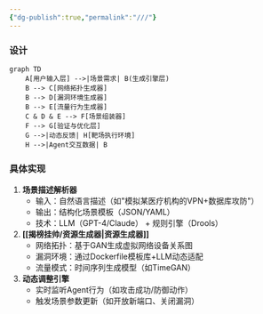 ```yaml
---
{"dg-publish":true,"permalink":"///"}
---
```


### 设计
```mermaid
graph TD
    A[用户输入层] -->|场景需求| B(生成引擎层)
    B --> C[网络拓扑生成器]
    B --> D[漏洞环境生成器]
    B --> E[流量行为生成器]
    C & D & E --> F[场景组装器]
    F --> G[验证与优化层]
    G -->|动态反馈| H[靶场执行环境]
    H -->|Agent交互数据| B
```

### 具体实现
1. **场景描述解析器**
    - 输入：自然语言描述（如"模拟某医疗机构的VPN+数据库攻防"）
    - 输出：结构化场景模板（JSON/YAML）
    - 技术：LLM（GPT-4/Claude） + 规则引擎（Drools）
2. **[[揭榜挂帅/资源生成器\|资源生成器]]**
    - 网络拓扑：基于GAN生成虚拟网络设备关系图
    - 漏洞环境：通过Dockerfile模板库+LLM动态适配
    - 流量模式：时间序列生成模型（如TimeGAN）
3. **动态调整引擎**
    - 实时监听Agent行为（如攻击成功/防御动作）
    - 触发场景参数更新（如开放新端口、关闭漏洞）